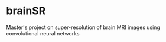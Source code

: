 # brainSR

Master's project on super-resolution of brain MRI images using convolutional neural networks
